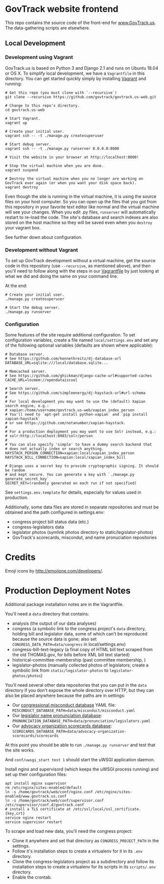 GovTrack website frontend
=========================

This repo contains the source code of the front-end for www.GovTrack.us.
The data-gathering scripts are elsewhere.

Local Development
-----------------

### Development using Vagrant

GovTrack.us is based on Python 3 and Django 2.1 and runs on Ubuntu 18.04 or OS X. To simplify local development, we have a `Vagrantfile` in this directory. You can get started quickly simply by installing [Vagrant](https://www.vagrantup.com/) and running:

    # Get this repo (you must clone with `--recursive`)
    git clone --recursive https://github.com/govtrack/govtrack.us-web.git

    # Change to this repo's directory.
    cd govtrack.us-web

    # Start Vagrant.
    vagrant up

    # Create your initial user.
    vagrant ssh -- -t ./manage.py createsuperuser

    # Start debug server.
    vagrant ssh -- -t ./manage.py runserver 0.0.0.0:8000

    # Visit the website in your browser at http://localhost:8000!

    # Stop the virtual machine when you are done.
    vagrant suspend

    # Destroy the virtual machine when you no longer are working on GovTrack ever again (or when you want your disk space back).
    vagrant destroy

Even though the site is running in the virtual machine, it is using the source files on your host computer. So you can open up the files that you got from this repository in your favorite text editor like normal and the virtual machine will see your changes. When you edit .py files, `runserver` will automatically restart to re-load the code. The site's database and search indexes are also stored on the host machine so they will be saved even when you `destroy` your vagrant box.

See further down about configuration.

### Development without Vagrant

To set up GovTrack development without a virtual machine, get the source code in this repository (use `--recursive`, as mentioned above), and then you'll need to follow along with the steps in our [Vagrantfile](Vagrantfile) by just looking at what we did and doing the same on your command line.

At the end:

    # Create your initial user.
    ./manage.py createsuperuser

    # Start the debug server.
    ./manage.py runserver

### Configuration

Some features of the site require additional configuration. To set configuration variables, create a file named `local/settings.env` and set any of the following optional variables (defaults are shown where applicable):

    # Database server.
    # See https://github.com/kennethreitz/dj-database-url
    DATABASE_URL=sqlite:///local/database.sqlite...

    # Memcached server.
    # See https://github.com/ghickman/django-cache-url#supported-caches
    CACHE_URL=locmem://opendataiscool

    # Search server.
    # See https://github.com/simpleenergy/dj-haystack-url#url-schema
    #
    # For local development you may want to use the (default) Xapian search engine, e.g.:
    # xapian:/home/username/govtrack.us-web/xapian_index_person
    # You'll need to `apt-get install python-xapian` and `pip install xapian-haystack`
    # or see https://github.com/notanumber/xapian-haystack.
    #
    # For a production deployment you may want to use Solr instead, e.g.:
    # solr:http://localhost:8983/solr/person
    #
    # You can also specify 'simple' to have a dummy search backend that
    # does not actually index or search anything.
    HAYSTACK_PERSON_CONNECTION=xapian:local/xapian_index_person
    HAYSTACK_BILL_CONNECTION=xapian:local/xapian_index_bill

    # Django uses a secret key to provide cryptographic signing. It should be random
    # and kept secure. You can generate a key with `./manage.py generate_secret_key`
    SECRET_KEY=(randomly generated on each run if not specified)

See `settings.env.template` for details, especially for values used in production.

Additionally, some data files are stored in separate repositories and must be obtained and the path configured in settings.env:

* congress project bill status data (etc.)
* congress-legislators data
* legislator photos (symlink photos directory to static/legislator-photos)
* GovTrack's scorecards, miscondut, and name pronuciation repositories

# Credits

Emoji icons by http://emojione.com/developers/.

# Production Deployment Notes

Additional package installation notes are in the Vagrantfile.

You'll need a `data` directory that contains:

* analysis (the output of our data analyses)
* congress (a symbolic link to the congress project's `data` directory, holding bill and legislator data, some of which can't be reproduced because the source data is gone; also set `CONGRESS_DATA_PATH=data/congress` in local/settings.env)
* congress-bill-text-legacy (a final copy of HTML bill text scraped from the old THOMAS.gov, for bills before XML bill text started)
* historical-committee-membership (past committee membership, )
* legislator-photos (manually collected photos of legislators; create a symbolic link from `static/legislator-photos` to `legislator-photos/photos`)

You'll need several other data repositories that you can put in the `data` directory if you don't expose the whole directory over HTTP, but they can also be placed anywhere because the paths are in settings:

* Our [congressional misconduct database](https://github.com/govtrack/misconduct) YAML file: `MISCONDUCT_DATABASE_PATH=data/misconduct/misconduct.yaml`
* Our [legislator name pronunciation database](https://github.com/govtrack/pronunciation/): `PRONUNCIATION_DATABASE_PATH=data/pronunciation/legislators.yaml`
* Our [advocacy organization scorecards database](https://github.com/govtrack/advocacy-organization-scorecards): `SCORECARDS_DATABASE_PATH=data/advocacy-organization-scorecards/scorecards`

At this point you should be able to run `./manage.py runserver` and test that the site works.

And `conf/uwsgi_start test 1` should start the uWSGI application daemon.

Install nginx and supervisord (which keeps the uWSGI process running) and set up their configuration files:

    apt install nginx supervisor
    rm /etc/nginx/sites-enabled/default
    ln -s /home/govtrack/web/conf/nginx.conf /etc/nginx/sites-enabled/www.govtrack.us.conf
    ln -s /home/govtrack/web/conf/supervisor.conf /etc/supervisor/conf.d/govtrack.conf
    # install a TLS certificate at /etc/ssl/local/ssl_certificate.{key,crt}
    service nginx restart
    service supervisor restart

To scrape and load new data, you'll need the congress project:

* Clone it anywhere and set that directory as `CONGRESS_PROJECT_PATH` in the settings.
* Follow it's installation steps to create a virtualenv for it in its `.env` directory.
* Clone the congress-legislators project as a subdirectory and follow its installation steps to create a virtualenv for its scripts in its `scripts/.env` directory.
* Enable the crontab.
